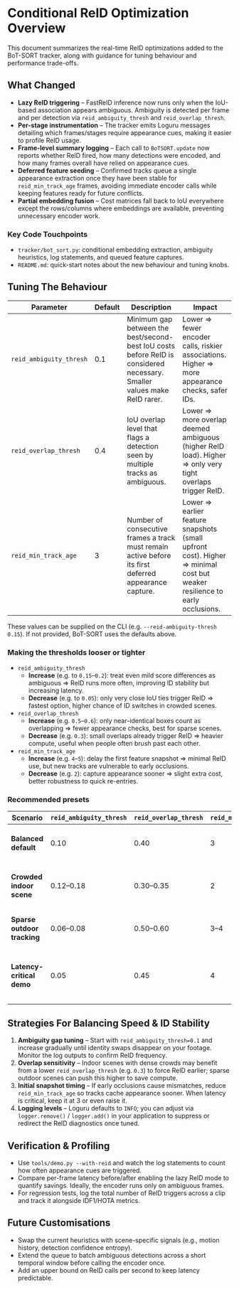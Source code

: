 # Conditional ReID Optimization Overview

This document summarizes the real-time ReID optimizations added to the BoT-SORT tracker, along with guidance for tuning behaviour and performance trade-offs.

## What Changed
- **Lazy ReID triggering** – FastReID inference now runs only when the IoU-based association appears ambiguous. Ambiguity is detected per frame and per detection via `reid_ambiguity_thresh` and `reid_overlap_thresh`.
- **Per-stage instrumentation** – The tracker emits Loguru messages detailing which frames/stages require appearance cues, making it easier to profile ReID usage.
- **Frame-level summary logging** – Each call to `BoTSORT.update` now reports whether ReID fired, how many detections were encoded, and how many frames overall have relied on appearance cues.
- **Deferred feature seeding** – Confirmed tracks queue a single appearance extraction once they have been stable for `reid_min_track_age` frames, avoiding immediate encoder calls while keeping features ready for future conflicts.
- **Partial embedding fusion** – Cost matrices fall back to IoU everywhere except the rows/columns where embeddings are available, preventing unnecessary encoder work.

### Key Code Touchpoints
- `tracker/bot_sort.py`: conditional embedding extraction, ambiguity heuristics, log statements, and queued feature captures.
- `README.md`: quick-start notes about the new behaviour and tuning knobs.

## Tuning The Behaviour

| Parameter | Default | Description | Impact |
|-----------|---------|-------------|--------|
| `reid_ambiguity_thresh` | 0.1 | Minimum gap between the best/second-best IoU costs before ReID is considered necessary. Smaller values make ReID rarer. | Lower ⇒ fewer encoder calls, riskier associations. Higher ⇒ more appearance checks, safer IDs. |
| `reid_overlap_thresh` | 0.4 | IoU overlap level that flags a detection seen by multiple tracks as ambiguous. | Lower ⇒ more overlap deemed ambiguous (higher ReID load). Higher ⇒ only very tight overlaps trigger ReID. |
| `reid_min_track_age` | 3 | Number of consecutive frames a track must remain active before its first deferred appearance capture. | Lower ⇒ earlier feature snapshots (small upfront cost). Higher ⇒ minimal cost but weaker resilience to early occlusions. |

These values can be supplied on the CLI (e.g. `--reid-ambiguity-thresh 0.15`). If not provided, BoT-SORT uses the defaults above.

### Making the thresholds looser or tighter

- `reid_ambiguity_thresh`
  - **Increase** (e.g. to `0.15`–`0.2`): treat even mild score differences as ambiguous ⇒ ReID runs more often, improving ID stability but increasing latency.
  - **Decrease** (e.g. to `0.05`): only very close IoU ties trigger ReID ⇒ fastest option, higher chance of ID switches in crowded scenes.
- `reid_overlap_thresh`
  - **Increase** (e.g. `0.5`–`0.6`): only near-identical boxes count as overlapping ⇒ fewer appearance checks, best for sparse scenes.
  - **Decrease** (e.g. `0.3`): small overlaps already trigger ReID ⇒ heavier compute, useful when people often brush past each other.
- `reid_min_track_age`
  - **Increase** (e.g. `4`–`5`): delay the first feature snapshot ⇒ minimal ReID use, but new tracks are vulnerable to early occlusions.
  - **Decrease** (e.g. `2`): capture appearance sooner ⇒ slight extra cost, better robustness to quick re-entries.

### Recommended presets

| Scenario | `reid_ambiguity_thresh` | `reid_overlap_thresh` | `reid_min_track_age` | Notes |
|----------|-------------------------|-----------------------|----------------------|-------|
| **Balanced default** | 0.10 | 0.40 | 3 | Works well for mixed indoor/outdoor footage. |
| **Crowded indoor scene** | 0.12–0.18 | 0.30–0.35 | 2 | Prioritises ID stability when people cross paths frequently. |
| **Sparse outdoor tracking** | 0.06–0.08 | 0.50–0.60 | 3–4 | Minimises ReID calls when targets rarely overlap. |
| **Latency-critical demo** | 0.05 | 0.45 | 4 | Sacrifices some robustness for the lowest encoder usage. |

## Strategies For Balancing Speed & ID Stability
1. **Ambiguity gap tuning** – Start with `reid_ambiguity_thresh=0.1` and increase gradually until identity swaps disappear on your footage. Monitor the log outputs to confirm ReID frequency.
2. **Overlap sensitivity** – Indoor scenes with dense crowds may benefit from a lower `reid_overlap_thresh` (e.g. `0.3`) to force ReID earlier; sparse outdoor scenes can push this higher to save compute.
3. **Initial snapshot timing** – If early occlusions cause mismatches, reduce `reid_min_track_age` so tracks cache appearance sooner. When latency is critical, keep it at 3 or even raise it.
4. **Logging levels** – Loguru defaults to `INFO`; you can adjust via `logger.remove()` / `logger.add()` in your application to suppress or redirect the ReID diagnostics once tuned.

## Verification & Profiling
- Use `tools/demo.py --with-reid` and watch the log statements to count how often appearance cues are triggered.
- Compare per-frame latency before/after enabling the lazy ReID mode to quantify savings. Ideally, the encoder runs only on ambiguous frames.
- For regression tests, log the total number of ReID triggers across a clip and track it alongside IDF1/HOTA metrics.

## Future Customisations
- Swap the current heuristics with scene-specific signals (e.g., motion history, detection confidence entropy).
- Extend the queue to batch ambiguous detections across a short temporal window before calling the encoder once.
- Add an upper bound on ReID calls per second to keep latency predictable.
